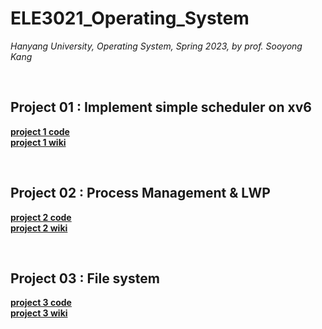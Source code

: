 # ELE3021_Operating_System
_Hanyang University, Operating System, Spring 2023, by prof. Sooyong Kang_

<br>

## Project 01 : Implement simple scheduler on xv6

[**project 1 code**](https://github.com/najiyeon/ELE3021_Operating_System/tree/master/project01/xv6-public)
<br>
[**project 1 wiki**](https://github.com/najiyeon/ELE3021_Operating_System/wiki/Project-01)

<br>

## Project 02 : Process Management & LWP

[**project 2 code**](https://github.com/najiyeon/ELE3021_Operating_System/tree/master/project02/xv6-public)
<br>
[**project 2 wiki**](https://github.com/najiyeon/ELE3021_Operating_System/wiki/Project-02)

<br>

## Project 03 : File system

[**project 3 code**](https://github.com/najiyeon/ELE3021_Operating_System/tree/master/project03/xv6-public)
<br>
[**project 3 wiki**](https://github.com/najiyeon/ELE3021_Operating_System/wiki/Project-03)


